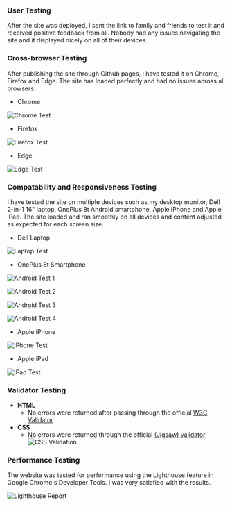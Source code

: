 ### User Testing
After the site was deployed, I sent the link to family and friends to test it and received positive feedback from all. Nobody had any issues navigating the site and it displayed nicely on all of their devices.

### Cross-browser Testing
After publishing the site through Github pages, I have tested it on Chrome, Firefox and Edge. The site has loaded perfectly and had no issues across all browsers.

- Chrome

![Chrome Test](https://github.com/adamgilroy22/happy-dog-cafe/blob/main/documentation/testing/chrome.png)

- Firefox

![Firefox Test](https://github.com/adamgilroy22/happy-dog-cafe/blob/main/documentation/testing/firefox.png)

- Edge

![Edge Test](https://github.com/adamgilroy22/happy-dog-cafe/blob/main/documentation/testing/edge.png)

### Compatability and Responsiveness Testing
I have tested the site on multiple devices such as my desktop monitor, Dell 2-in-1 16" laptop, OnePlus 8t Android smartphone, Apple iPhone and Apple iPad. The site loaded and ran smoothly on all devices and content adjusted as expected for each screen size.

- Dell Laptop

![Laptop Test](https://github.com/adamgilroy22/happy-dog-cafe/blob/main/documentation/testing/laptop-test.png)

- OnePlus 8t Smartphone

![Android Test 1](https://github.com/adamgilroy22/happy-dog-cafe/blob/main/documentation/testing/android-test-1.jpg)

![Android Test 2](https://github.com/adamgilroy22/happy-dog-cafe/blob/main/documentation/testing/android-test-2.jpg)

![Android Test 3](https://github.com/adamgilroy22/happy-dog-cafe/blob/main/documentation/testing/android-test-3.jpg)

![Android Test 4](https://github.com/adamgilroy22/happy-dog-cafe/blob/main/documentation/testing/android-test-4.jpg)

- Apple iPhone

![iPhone Test](https://github.com/adamgilroy22/happy-dog-cafe/blob/main/documentation/testing/iphone-test.jpg)

- Apple iPad

![iPad Test](https://github.com/adamgilroy22/happy-dog-cafe/blob/main/documentation/testing/ipad-test.png)

### Validator Testing 

- __HTML__
    - No errors were returned after passing through the official [W3C Validator](https://validator.w3.org/nu/?doc=https%3A%2F%2Fadamgilroy22.github.io%2Fhappy-dog-cafe%2Findex.html)
- __CSS__
    - No errors were returned through the official [(Jigsaw) validator](https://validator.w3.org/nu/?doc=https%3A%2F%2Fadamgilroy22.github.io%2Fhappy-dog-cafe)
    ![CSS Validation](https://github.com/adamgilroy22/happy-dog-cafe/blob/main/documentation/testing/css-validation.png)

### Performance Testing

The website was tested for performance using the Lighthouse feature in Google Chrome's Developer Tools. I was very satisfied with the results.

![Lighthouse Report](https://github.com/adamgilroy22/happy-dog-cafe/blob/c8687c647ade05b497a1563a77357e69c2d33322/assets/images/readme-images/lighthouse-report.png)